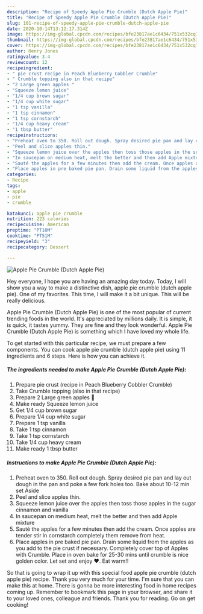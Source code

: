 ```yaml
---
description: "Recipe of Speedy Apple Pie Crumble (Dutch Apple Pie)"
title: "Recipe of Speedy Apple Pie Crumble (Dutch Apple Pie)"
slug: 101-recipe-of-speedy-apple-pie-crumble-dutch-apple-pie
date: 2020-10-14T13:12:17.314Z
image: https://img-global.cpcdn.com/recipes/bfe23817ae1c6434/751x532cq70/apple-pie-crumble-dutch-apple-pie-recipe-main-photo.jpg
thumbnail: https://img-global.cpcdn.com/recipes/bfe23817ae1c6434/751x532cq70/apple-pie-crumble-dutch-apple-pie-recipe-main-photo.jpg
cover: https://img-global.cpcdn.com/recipes/bfe23817ae1c6434/751x532cq70/apple-pie-crumble-dutch-apple-pie-recipe-main-photo.jpg
author: Henry Jones
ratingvalue: 3.4
reviewcount: 12
recipeingredient:
- " pie crust recipe in Peach Blueberry Cobbler Crumble"
- " Crumble topping also in that recipe"
- "2 Large green apples "
- "Squeeze lemon juice"
- "1/4 cup brown sugar"
- "1/4 cup white sugar"
- "1 tsp vanilla"
- "1 tsp cinnamon"
- "1 tsp cornstarch"
- "1/4 cup heavy cream"
- "1 tbsp butter"
recipeinstructions:
- "Preheat oven to 350. Roll out dough. Spray desired pie pan and lay out dough in the pan and poke a few fork holes too. Bake about 10-12 min set Aside"
- "Peel and slice apples thin."
- "Squeeze lemon juice over the apples then toss those apples in the sugar cinnamon and vanilla"
- "In saucepan on medium heat, melt the better and then add Apple mixture"
- "Sauté the apples for a few minutes then add the cream. Once apples are tender stir in cornstarch completely them remove from heat."
- "Place apples in pre baked pie pan. Drain some liquid from the apples as you add to the pie crust if necessary. Completely cover top of Apples with Crumble. Place in oven bake for 25-30 mins until crumble is nice golden color. Let set and enjoy ❤️. Eat warm!!"
categories:
- Recipe
tags:
- apple
- pie
- crumble

katakunci: apple pie crumble 
nutrition: 223 calories
recipecuisine: American
preptime: "PT10M"
cooktime: "PT51M"
recipeyield: "3"
recipecategory: Dessert

---
```



![Apple Pie Crumble (Dutch Apple Pie)](https://img-global.cpcdn.com/recipes/bfe23817ae1c6434/751x532cq70/apple-pie-crumble-dutch-apple-pie-recipe-main-photo.jpg)

Hey everyone, I hope you are having an amazing day today. Today, I will show you a way to make a distinctive dish, apple pie crumble (dutch apple pie). One of my favorites. This time, I will make it a bit unique. This will be really delicious.



Apple Pie Crumble (Dutch Apple Pie) is one of the most popular of current trending foods in the world. It's appreciated by millions daily. It is simple, it is quick, it tastes yummy. They are fine and they look wonderful. Apple Pie Crumble (Dutch Apple Pie) is something which I have loved my whole life.


To get started with this particular recipe, we must prepare a few components. You can cook apple pie crumble (dutch apple pie) using 11 ingredients and 6 steps. Here is how you can achieve it.

<!--inarticleads1-->

##### The ingredients needed to make Apple Pie Crumble (Dutch Apple Pie):

1. Prepare  pie crust (recipe in Peach Blueberry Cobbler Crumble)
1. Take  Crumble topping (also in that recipe)
1. Prepare 2 Large green apples 🍏
1. Make ready Squeeze lemon juice
1. Get 1/4 cup brown sugar
1. Prepare 1/4 cup white sugar
1. Prepare 1 tsp vanilla
1. Take 1 tsp cinnamon
1. Take 1 tsp cornstarch
1. Take 1/4 cup heavy cream
1. Make ready 1 tbsp butter




<!--inarticleads2-->

##### Instructions to make Apple Pie Crumble (Dutch Apple Pie):

1. Preheat oven to 350. Roll out dough. Spray desired pie pan and lay out dough in the pan and poke a few fork holes too. Bake about 10-12 min set Aside
1. Peel and slice apples thin.
1. Squeeze lemon juice over the apples then toss those apples in the sugar cinnamon and vanilla
1. In saucepan on medium heat, melt the better and then add Apple mixture
1. Sauté the apples for a few minutes then add the cream. Once apples are tender stir in cornstarch completely them remove from heat.
1. Place apples in pre baked pie pan. Drain some liquid from the apples as you add to the pie crust if necessary. Completely cover top of Apples with Crumble. Place in oven bake for 25-30 mins until crumble is nice golden color. Let set and enjoy ❤️. Eat warm!!




So that is going to wrap it up with this special food apple pie crumble (dutch apple pie) recipe. Thank you very much for your time. I'm sure that you can make this at home. There is gonna be more interesting food in home recipes coming up. Remember to bookmark this page in your browser, and share it to your loved ones, colleague and friends. Thank you for reading. Go on get cooking!
